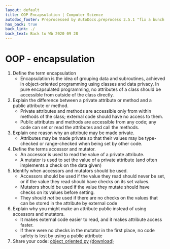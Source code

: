 ```yaml
---
layout: default
title: OOP Encapsulation | Computer Science
autodoc_footer: Preprocessed by AutoDocs.preprocess 2.5.1 "fix a bunch of bugs" ⓒ Starwort, 2020
has_back: true
back_link: ./
back_text: Back to Wb 2020 09 28
---
```


# OOP - encapsulation

01. Define the term encapsulation
    - Encapsulation is the idea of grouping data and subroutines, achieved in object-oriented programming using classes and data privacy. In pure encapsulated programming, no attributes of a class should be accessible from outside of the class directly.
02. Explain the difference between a private attribute or method and a public attribute or method.
    - Private attributes and methods are accessible only from within methods of the class; external code should have no access to them.
    - Public attributes and methods are accessible from any code; any code can set or read the attributes and call the methods.
03. Explain one reason why an attribute may be made private.
    - Attributes may be made private so that their values may be type-checked or range-checked when being set by other code.
04. Define the terms accessor and mutator.
    - An accessor is used to read the value of a private attribute.
    - A mutator is used to set the value of a private attribute (and often implements a check on the data given)
05. Identify when accessors and mutators should be used.
    - Accessors should be used if the value they read should never be set, or if the value they read should have checks on its set values.
    - Mutators should be used if the value they mutate should have checks on its values before setting.
    - They should *not* be used if there are no checks on the values that can be stored in the attribute by external code
06. Explain why you might make an attribute public instead of using accessors and mutators.
    - It makes external code easier to read, and it makes attribute access faster.
    - If there were no checks in the mutator in the first place, no code safety is lost by using a public attribute
07. Share your code: [object_oriented.py](https://github.com/Starwort/computer-science/blob/master/_preprocess/programming_practice/wb_2020_09_28/object_oriented.py) [(download)](./object_oriented.py)
